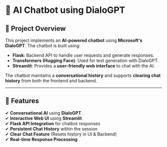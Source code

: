 # 🤖 AI Chatbot using DialoGPT

## 📌 Project Overview

This project implements an **AI-powered chatbot** using **Microsoft's DialoGPT**. The chatbot is built using:

- **Flask**: Backend API to handle user requests and generate responses.
- **Transformers (Hugging Face)**: Used for text generation with DialoGPT.
- **Streamlit**: Provides a **user-friendly web interface** to chat with the AI.

The chatbot maintains a **conversational history** and supports **clearing chat history** from both the frontend and backend.

---

## 🚀 Features

✔ **Conversational AI** using **DialoGPT**  
✔ **Interactive Web UI** using **Streamlit**  
✔ **Flask API Integration** for chatbot responses  
✔ **Persistent Chat History** within the session  
✔ **Clear Chat Feature** (Resets history in UI & Backend)  
✔ **Real-time Response Processing**
